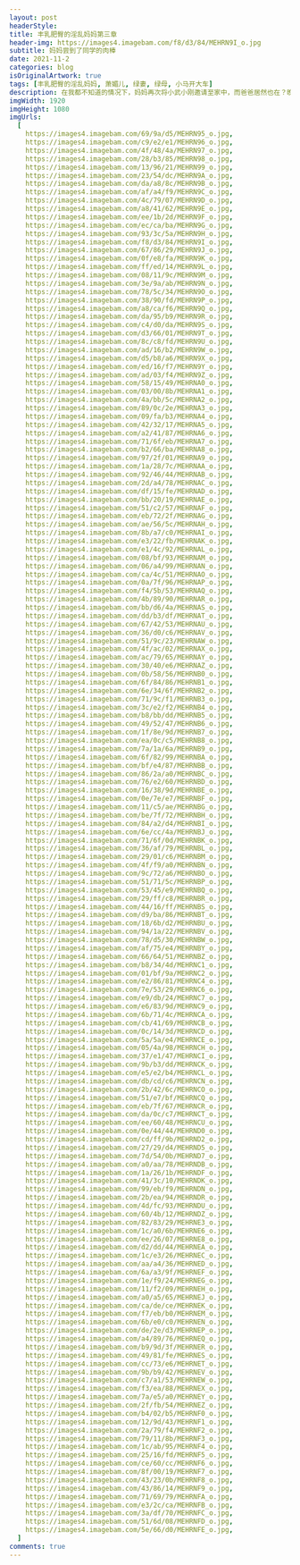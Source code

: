 ```yaml
---
layout: post
headerStyle:
title: 丰乳肥臀的淫乱妈妈第三章
header-img: https://images4.imagebam.com/f8/d3/84/MEHRN9I_o.jpg
subtitle: 妈妈尝到了同学的肉棒
date: 2021-11-2
categories: blog
isOriginalArtwork: true
tags: [丰乳肥臀的淫乱妈妈, 萧媚儿, 绿妻, 绿母, 小马开大车]
description: 在我都不知道的情况下，妈妈再次将小武小刚邀请至家中，而爸爸居然也在？晚饭过后，我找借口出门，给爸爸妈妈小武小刚四人留出足够的时间后再偷偷返回，不出意外的，从门外偷窥到了令人血脉喷张的淫靡画面。
imgWidth: 1920
imgHeight: 1080
imgUrls:
  [
    https://images4.imagebam.com/69/9a/d5/MEHRN95_o.jpg,
    https://images4.imagebam.com/c9/e2/e1/MEHRN96_o.jpg,
    https://images4.imagebam.com/4f/48/4a/MEHRN97_o.jpg,
    https://images4.imagebam.com/28/b3/85/MEHRN98_o.jpg,
    https://images4.imagebam.com/13/96/21/MEHRN99_o.jpg,
    https://images4.imagebam.com/23/54/dc/MEHRN9A_o.jpg,
    https://images4.imagebam.com/da/a8/8c/MEHRN9B_o.jpg,
    https://images4.imagebam.com/af/a4/f9/MEHRN9C_o.jpg,
    https://images4.imagebam.com/4c/79/07/MEHRN9D_o.jpg,
    https://images4.imagebam.com/a8/41/62/MEHRN9E_o.jpg,
    https://images4.imagebam.com/ee/1b/2d/MEHRN9F_o.jpg,
    https://images4.imagebam.com/ec/ca/ba/MEHRN9G_o.jpg,
    https://images4.imagebam.com/93/3c/5a/MEHRN9H_o.jpg,
    https://images4.imagebam.com/f8/d3/84/MEHRN9I_o.jpg,
    https://images4.imagebam.com/67/86/29/MEHRN9J_o.jpg,
    https://images4.imagebam.com/0f/e8/fa/MEHRN9K_o.jpg,
    https://images4.imagebam.com/ff/ed/14/MEHRN9L_o.jpg,
    https://images4.imagebam.com/08/11/9c/MEHRN9M_o.jpg,
    https://images4.imagebam.com/3e/9a/ab/MEHRN9N_o.jpg,
    https://images4.imagebam.com/78/5c/34/MEHRN9O_o.jpg,
    https://images4.imagebam.com/38/90/fd/MEHRN9P_o.jpg,
    https://images4.imagebam.com/a8/ca/f6/MEHRN9Q_o.jpg,
    https://images4.imagebam.com/da/95/b9/MEHRN9R_o.jpg,
    https://images4.imagebam.com/c4/d0/da/MEHRN9S_o.jpg,
    https://images4.imagebam.com/d3/66/01/MEHRN9T_o.jpg,
    https://images4.imagebam.com/8c/c8/fd/MEHRN9U_o.jpg,
    https://images4.imagebam.com/ad/16/b2/MEHRN9W_o.jpg,
    https://images4.imagebam.com/d5/b8/a6/MEHRN9X_o.jpg,
    https://images4.imagebam.com/ed/16/f7/MEHRN9Y_o.jpg,
    https://images4.imagebam.com/ad/03/f4/MEHRN9Z_o.jpg,
    https://images4.imagebam.com/58/15/49/MEHRNA0_o.jpg,
    https://images4.imagebam.com/03/00/8b/MEHRNA1_o.jpg,
    https://images4.imagebam.com/4a/bb/5c/MEHRNA2_o.jpg,
    https://images4.imagebam.com/89/0c/2e/MEHRNA3_o.jpg,
    https://images4.imagebam.com/09/fa/b3/MEHRNA4_o.jpg,
    https://images4.imagebam.com/42/32/17/MEHRNA5_o.jpg,
    https://images4.imagebam.com/a2/41/87/MEHRNA6_o.jpg,
    https://images4.imagebam.com/71/6f/eb/MEHRNA7_o.jpg,
    https://images4.imagebam.com/b2/66/ba/MEHRNA8_o.jpg,
    https://images4.imagebam.com/97/2f/01/MEHRNA9_o.jpg,
    https://images4.imagebam.com/1a/28/7c/MEHRNAA_o.jpg,
    https://images4.imagebam.com/92/46/44/MEHRNAB_o.jpg,
    https://images4.imagebam.com/2d/a4/78/MEHRNAC_o.jpg,
    https://images4.imagebam.com/df/15/fe/MEHRNAD_o.jpg,
    https://images4.imagebam.com/bb/20/19/MEHRNAE_o.jpg,
    https://images4.imagebam.com/51/c2/57/MEHRNAF_o.jpg,
    https://images4.imagebam.com/eb/72/2f/MEHRNAG_o.jpg,
    https://images4.imagebam.com/ae/56/5c/MEHRNAH_o.jpg,
    https://images4.imagebam.com/8b/a7/c0/MEHRNAI_o.jpg,
    https://images4.imagebam.com/e3/22/fb/MEHRNAK_o.jpg,
    https://images4.imagebam.com/e1/4c/92/MEHRNAL_o.jpg,
    https://images4.imagebam.com/08/bf/93/MEHRNAM_o.jpg,
    https://images4.imagebam.com/06/a4/99/MEHRNAN_o.jpg,
    https://images4.imagebam.com/ca/4c/51/MEHRNAO_o.jpg,
    https://images4.imagebam.com/0a/7f/96/MEHRNAP_o.jpg,
    https://images4.imagebam.com/f4/5b/53/MEHRNAQ_o.jpg,
    https://images4.imagebam.com/4b/89/90/MEHRNAR_o.jpg,
    https://images4.imagebam.com/bb/d6/4a/MEHRNAS_o.jpg,
    https://images4.imagebam.com/dd/b3/df/MEHRNAT_o.jpg,
    https://images4.imagebam.com/67/42/53/MEHRNAU_o.jpg,
    https://images4.imagebam.com/36/d0/c6/MEHRNAV_o.jpg,
    https://images4.imagebam.com/51/9c/23/MEHRNAW_o.jpg,
    https://images4.imagebam.com/4f/ac/02/MEHRNAX_o.jpg,
    https://images4.imagebam.com/ac/79/65/MEHRNAY_o.jpg,
    https://images4.imagebam.com/30/40/e6/MEHRNAZ_o.jpg,
    https://images4.imagebam.com/0b/58/56/MEHRNB0_o.jpg,
    https://images4.imagebam.com/6f/84/86/MEHRNB1_o.jpg,
    https://images4.imagebam.com/6e/34/6f/MEHRNB2_o.jpg,
    https://images4.imagebam.com/71/9c/f1/MEHRNB3_o.jpg,
    https://images4.imagebam.com/3c/e2/f2/MEHRNB4_o.jpg,
    https://images4.imagebam.com/b8/bb/dd/MEHRNB5_o.jpg,
    https://images4.imagebam.com/49/52/47/MEHRNB6_o.jpg,
    https://images4.imagebam.com/1f/8e/9d/MEHRNB7_o.jpg,
    https://images4.imagebam.com/ea/0c/c5/MEHRNB8_o.jpg,
    https://images4.imagebam.com/7a/1a/6a/MEHRNB9_o.jpg,
    https://images4.imagebam.com/6f/82/99/MEHRNBA_o.jpg,
    https://images4.imagebam.com/bf/e4/87/MEHRNBB_o.jpg,
    https://images4.imagebam.com/86/2a/a0/MEHRNBC_o.jpg,
    https://images4.imagebam.com/76/e2/60/MEHRNBD_o.jpg,
    https://images4.imagebam.com/16/38/9d/MEHRNBE_o.jpg,
    https://images4.imagebam.com/0e/7e/e7/MEHRNBF_o.jpg,
    https://images4.imagebam.com/11/c5/ae/MEHRNBG_o.jpg,
    https://images4.imagebam.com/be/7f/72/MEHRNBH_o.jpg,
    https://images4.imagebam.com/84/a2/d4/MEHRNBI_o.jpg,
    https://images4.imagebam.com/6e/cc/4a/MEHRNBJ_o.jpg,
    https://images4.imagebam.com/71/6f/0d/MEHRNBK_o.jpg,
    https://images4.imagebam.com/36/af/79/MEHRNBL_o.jpg,
    https://images4.imagebam.com/29/01/c6/MEHRNBM_o.jpg,
    https://images4.imagebam.com/4f/f9/a0/MEHRNBN_o.jpg,
    https://images4.imagebam.com/9c/72/a6/MEHRNBO_o.jpg,
    https://images4.imagebam.com/51/71/5c/MEHRNBP_o.jpg,
    https://images4.imagebam.com/53/45/e9/MEHRNBQ_o.jpg,
    https://images4.imagebam.com/29/ff/c8/MEHRNBR_o.jpg,
    https://images4.imagebam.com/44/16/ff/MEHRNBS_o.jpg,
    https://images4.imagebam.com/d9/ba/86/MEHRNBT_o.jpg,
    https://images4.imagebam.com/18/6b/d2/MEHRNBU_o.jpg,
    https://images4.imagebam.com/94/1a/22/MEHRNBV_o.jpg,
    https://images4.imagebam.com/78/d5/30/MEHRNBW_o.jpg,
    https://images4.imagebam.com/af/75/e4/MEHRNBY_o.jpg,
    https://images4.imagebam.com/66/64/51/MEHRNBZ_o.jpg,
    https://images4.imagebam.com/b8/34/4d/MEHRNC1_o.jpg,
    https://images4.imagebam.com/01/bf/9a/MEHRNC2_o.jpg,
    https://images4.imagebam.com/e2/86/81/MEHRNC4_o.jpg,
    https://images4.imagebam.com/7e/53/29/MEHRNC6_o.jpg,
    https://images4.imagebam.com/e9/db/24/MEHRNC7_o.jpg,
    https://images4.imagebam.com/e6/83/9d/MEHRNC9_o.jpg,
    https://images4.imagebam.com/6b/71/4c/MEHRNCA_o.jpg,
    https://images4.imagebam.com/cb/41/69/MEHRNCB_o.jpg,
    https://images4.imagebam.com/0c/14/3d/MEHRNCD_o.jpg,
    https://images4.imagebam.com/5a/5a/e4/MEHRNCE_o.jpg,
    https://images4.imagebam.com/05/4a/98/MEHRNCH_o.jpg,
    https://images4.imagebam.com/37/e1/47/MEHRNCI_o.jpg,
    https://images4.imagebam.com/9b/b3/dd/MEHRNCK_o.jpg,
    https://images4.imagebam.com/e5/e2/b4/MEHRNCL_o.jpg,
    https://images4.imagebam.com/db/cd/c6/MEHRNCN_o.jpg,
    https://images4.imagebam.com/2b/42/6c/MEHRNCO_o.jpg,
    https://images4.imagebam.com/51/e7/bf/MEHRNCQ_o.jpg,
    https://images4.imagebam.com/eb/7f/67/MEHRNCR_o.jpg,
    https://images4.imagebam.com/da/0c/c7/MEHRNCT_o.jpg,
    https://images4.imagebam.com/ee/60/48/MEHRNCU_o.jpg,
    https://images4.imagebam.com/0e/44/44/MEHRND0_o.jpg,
    https://images4.imagebam.com/cd/ff/9b/MEHRND2_o.jpg,
    https://images4.imagebam.com/27/29/d4/MEHRND5_o.jpg,
    https://images4.imagebam.com/7d/54/0b/MEHRND7_o.jpg,
    https://images4.imagebam.com/a0/aa/78/MEHRNDB_o.jpg,
    https://images4.imagebam.com/1a/26/1b/MEHRNDF_o.jpg,
    https://images4.imagebam.com/41/3c/10/MEHRNDK_o.jpg,
    https://images4.imagebam.com/99/eb/f9/MEHRNDN_o.jpg,
    https://images4.imagebam.com/2b/ea/94/MEHRNDR_o.jpg,
    https://images4.imagebam.com/4d/fc/93/MEHRNDU_o.jpg,
    https://images4.imagebam.com/60/4b/12/MEHRNDZ_o.jpg,
    https://images4.imagebam.com/82/83/29/MEHRNE3_o.jpg,
    https://images4.imagebam.com/1c/a0/6b/MEHRNE6_o.jpg,
    https://images4.imagebam.com/ee/26/07/MEHRNE8_o.jpg,
    https://images4.imagebam.com/d2/dd/44/MEHRNEA_o.jpg,
    https://images4.imagebam.com/1c/e3/26/MEHRNEC_o.jpg,
    https://images4.imagebam.com/aa/a4/36/MEHRNED_o.jpg,
    https://images4.imagebam.com/6a/a3/9f/MEHRNEF_o.jpg,
    https://images4.imagebam.com/1e/f9/24/MEHRNEG_o.jpg,
    https://images4.imagebam.com/11/f2/09/MEHRNEH_o.jpg,
    https://images4.imagebam.com/a0/a5/65/MEHRNEJ_o.jpg,
    https://images4.imagebam.com/ca/de/ce/MEHRNEK_o.jpg,
    https://images4.imagebam.com/f7/eb/b0/MEHRNEM_o.jpg,
    https://images4.imagebam.com/6b/e0/c0/MEHRNEN_o.jpg,
    https://images4.imagebam.com/de/2e/d3/MEHRNEP_o.jpg,
    https://images4.imagebam.com/a4/89/76/MEHRNEQ_o.jpg,
    https://images4.imagebam.com/b9/9d/3f/MEHRNER_o.jpg,
    https://images4.imagebam.com/49/81/fe/MEHRNES_o.jpg,
    https://images4.imagebam.com/cc/73/e6/MEHRNET_o.jpg,
    https://images4.imagebam.com/9b/b9/42/MEHRNEV_o.jpg,
    https://images4.imagebam.com/c7/a1/53/MEHRNEW_o.jpg,
    https://images4.imagebam.com/f3/ea/88/MEHRNEX_o.jpg,
    https://images4.imagebam.com/7a/e5/a0/MEHRNEY_o.jpg,
    https://images4.imagebam.com/2f/fb/54/MEHRNEZ_o.jpg,
    https://images4.imagebam.com/b4/02/b5/MEHRNF0_o.jpg,
    https://images4.imagebam.com/12/9d/43/MEHRNF1_o.jpg,
    https://images4.imagebam.com/2a/79/f4/MEHRNF2_o.jpg,
    https://images4.imagebam.com/79/11/8b/MEHRNF3_o.jpg,
    https://images4.imagebam.com/1c/ab/95/MEHRNF4_o.jpg,
    https://images4.imagebam.com/25/16/fd/MEHRNF5_o.jpg,
    https://images4.imagebam.com/ce/60/cc/MEHRNF6_o.jpg,
    https://images4.imagebam.com/8f/00/19/MEHRNF7_o.jpg,
    https://images4.imagebam.com/43/23/0b/MEHRNF8_o.jpg,
    https://images4.imagebam.com/43/86/14/MEHRNF9_o.jpg,
    https://images4.imagebam.com/71/69/79/MEHRNFA_o.jpg,
    https://images4.imagebam.com/e3/2c/ca/MEHRNFB_o.jpg,
    https://images4.imagebam.com/3a/df/70/MEHRNFC_o.jpg,
    https://images4.imagebam.com/51/6d/08/MEHRNFD_o.jpg,
    https://images4.imagebam.com/5e/66/d0/MEHRNFE_o.jpg,
  ]
comments: true
---
```

